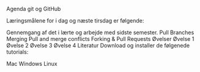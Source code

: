 Agenda  git og GitHub

Læringsmålene for i dag og næste tirsdag er følgende:

Gennemgang af det i lærte og arbejde med sidste semester.
Pull
Branches
Merging
Pull and merge conflicts
Forking & Pull Requests
Øvelser
Øvelse 1
Øvelse 2
Øvelse 3
Øvelse 4
Literatur
Download og installer de følgenede tutorials:

Mac
Windows
Linux
